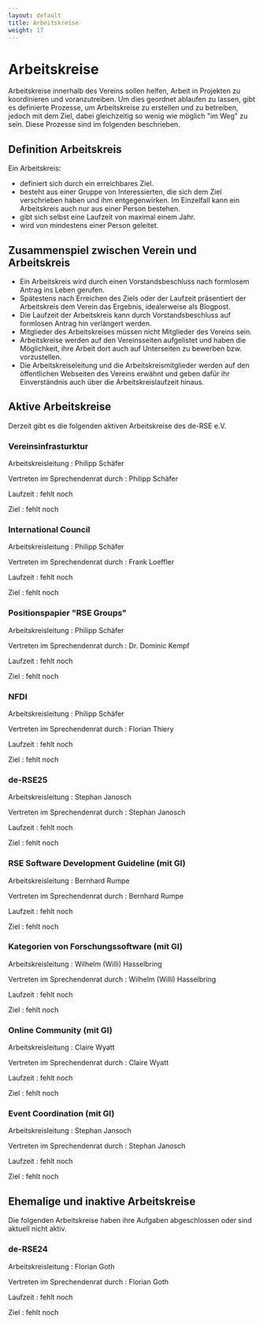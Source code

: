 ```yaml
---
layout: default
title: Arbeitskreise
weight: 17
---        
```


# Arbeitskreise

Arbeitskreise innerhalb des Vereins sollen helfen, Arbeit in Projekten zu koordinieren und voranzutreiben.
Um dies geordnet ablaufen zu lassen, gibt es definierte Prozesse, um Arbeitskreise zu erstellen und zu betreiben, jedoch mit dem Ziel, dabei gleichzeitig so wenig wie möglich "im Weg" zu sein.
Diese Prozesse sind im folgenden beschrieben.

## Definition Arbeitskreis

Ein Arbeitskreis:
- definiert sich durch ein erreichbares Ziel.
- besteht aus einer Gruppe von Interessierten, die sich dem Ziel verschrieben haben und ihm entgegenwirken. Im Einzelfall kann ein Arbeitskreis auch nur aus einer Person bestehen.
- gibt sich selbst eine Laufzeit von maximal einem Jahr.
- wird von mindestens einer Person geleitet.

## Zusammenspiel zwischen Verein und Arbeitskreis

- Ein Arbeitskreis wird durch einen Vorstandsbeschluss nach formlosem Antrag ins Leben gerufen.
- Spätestens nach Erreichen des Ziels oder der Laufzeit präsentiert der Arbeitskreis dem Verein das Ergebnis, idealerweise als Blogpost.
- Die Laufzeit der Arbeitskreis kann durch Vorstandsbeschluss auf formlosen Antrag hin verlängert werden.
- Mitglieder des Arbeitskreises müssen nicht Mitglieder des Vereins sein.
- Arbeitskreise werden auf den Vereinsseiten aufgelistet und haben die Möglichkeit, ihre Arbeit dort auch auf Unterseiten zu bewerben bzw. vorzustellen.
- Die Arbeitskreiseleitung und die Arbeitskreismitglieder werden auf den öffentlichen Webseiten des Vereins erwähnt und geben dafür ihr Einverständnis auch über die Arbeitskreislaufzeit hinaus.

## Aktive Arbeitskreise

Derzeit gibt es die folgenden aktiven Arbeitskreise des de-RSE e.V.

### Vereinsinfrasturktur

Arbeitskreisleitung
: Philipp Schäfer

Vertreten im Sprechendenrat durch
: Philipp Schäfer

Laufzeit
: fehlt noch

Ziel
: fehlt noch

### International Council

Arbeitskreisleitung
: Philipp Schäfer

Vertreten im Sprechendenrat durch
: Frank Loeffler

Laufzeit
: fehlt noch

Ziel
: fehlt noch

### Positionspapier "RSE Groups"

Arbeitskreisleitung
: Philipp Schäfer

Vertreten im Sprechendenrat durch
: Dr. Dominic Kempf

Laufzeit
: fehlt noch

Ziel
: fehlt noch

### NFDI

Arbeitskreisleitung
: Philipp Schäfer

Vertreten im Sprechendenrat durch
: Florian Thiery

Laufzeit
: fehlt noch

Ziel
: fehlt noch

### de-RSE25

Arbeitskreisleitung
: Stephan Janosch

Vertreten im Sprechendenrat durch
: Stephan Janosch

Laufzeit
: fehlt noch

Ziel
: fehlt noch

### RSE Software Development Guideline (mit GI)

Arbeitskreisleitung
: Bernhard Rumpe

Vertreten im Sprechendenrat durch
: Bernhard Rumpe

Laufzeit
: fehlt noch

Ziel
: fehlt noch

### Kategorien von Forschungssoftware (mit GI)

Arbeitskreisleitung
: Wilhelm (Willi) Hasselbring

Vertreten im Sprechendenrat durch
: Wilhelm (Willi) Hasselbring

Laufzeit
: fehlt noch

Ziel
: fehlt noch

### Online Community (mit GI)

Arbeitskreisleitung
: Claire Wyatt

Vertreten im Sprechendenrat durch
: Claire Wyatt

Laufzeit
: fehlt noch

Ziel
: fehlt noch

### Event Coordination (mit GI)

Arbeitskreisleitung
: Stephan Jansoch

Vertreten im Sprechendenrat durch
: Stephan Janosch

Laufzeit
: fehlt noch

Ziel
: fehlt noch

## Ehemalige und inaktive Arbeitskreise

Die folgenden Arbeitskreise haben ihre Aufgaben abgeschlossen oder sind aktuell nicht aktiv.

### de-RSE24

Arbeitskreisleitung
: Florian Goth

Vertreten im Sprechendenrat durch
: Florian Goth

Laufzeit
: fehlt noch

Ziel
: fehlt noch

